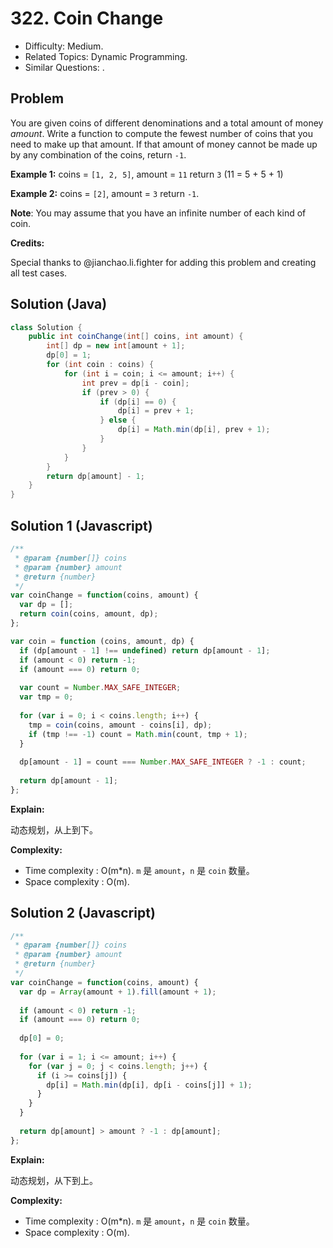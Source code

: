 # 322. Coin Change

- Difficulty: Medium.
- Related Topics: Dynamic Programming.
- Similar Questions: .

## Problem

You are given coins of different denominations and a total amount of money *amount*. Write a function to compute the fewest number of coins that you need to make up that amount. If that amount of money cannot be made up by any combination of the coins, return ```-1```.

**Example 1:**
coins = ```[1, 2, 5]```, amount = ```11```
return ```3``` (11 = 5 + 5 + 1)

**Example 2:**
coins = ```[2]```, amount = ```3```
return ```-1```.

**Note**:
You may assume that you have an infinite number of each kind of coin.

**Credits:** 

Special thanks to @jianchao.li.fighter for adding this problem and creating all test cases.


## Solution (Java)
```java
class Solution {
    public int coinChange(int[] coins, int amount) {
        int[] dp = new int[amount + 1];
        dp[0] = 1;
        for (int coin : coins) {
            for (int i = coin; i <= amount; i++) {
                int prev = dp[i - coin];
                if (prev > 0) {
                    if (dp[i] == 0) {
                        dp[i] = prev + 1;
                    } else {
                        dp[i] = Math.min(dp[i], prev + 1);
                    }
                }
            }
        }
        return dp[amount] - 1;
    }
}
```

## Solution 1 (Javascript)

```javascript
/**
 * @param {number[]} coins
 * @param {number} amount
 * @return {number}
 */
var coinChange = function(coins, amount) {
  var dp = [];
  return coin(coins, amount, dp);
};

var coin = function (coins, amount, dp) {
  if (dp[amount - 1] !== undefined) return dp[amount - 1];
  if (amount < 0) return -1;
  if (amount === 0) return 0;
  
  var count = Number.MAX_SAFE_INTEGER;
  var tmp = 0;
  
  for (var i = 0; i < coins.length; i++) {
    tmp = coin(coins, amount - coins[i], dp);
    if (tmp !== -1) count = Math.min(count, tmp + 1);
  }
  
  dp[amount - 1] = count === Number.MAX_SAFE_INTEGER ? -1 : count;
  
  return dp[amount - 1];
};
```

**Explain:**

动态规划，从上到下。

**Complexity:**

* Time complexity : O(m*n). `m` 是 `amount`，`n` 是 `coin` 数量。
* Space complexity : O(m).

## Solution 2 (Javascript)

```javascript
/**
 * @param {number[]} coins
 * @param {number} amount
 * @return {number}
 */
var coinChange = function(coins, amount) {
  var dp = Array(amount + 1).fill(amount + 1);
  
  if (amount < 0) return -1;
  if (amount === 0) return 0;
  
  dp[0] = 0;
  
  for (var i = 1; i <= amount; i++) {
    for (var j = 0; j < coins.length; j++) {
      if (i >= coins[j]) {
        dp[i] = Math.min(dp[i], dp[i - coins[j]] + 1);
      }
    }
  }
  
  return dp[amount] > amount ? -1 : dp[amount];
};
```

**Explain:**

动态规划，从下到上。

**Complexity:**

* Time complexity : O(m*n). `m` 是 `amount`，`n` 是 `coin` 数量。
* Space complexity : O(m).
